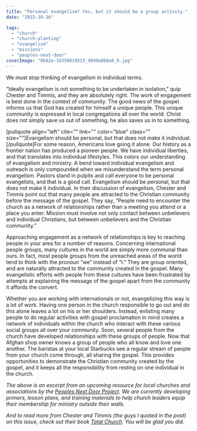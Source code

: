 ```yaml
---
title: "Personal evangelism? Yes, but it should be a group activity."
date: "2015-10-16"

tags: 
  - "church"
  - "church-planting"
  - "evangelism"
  - "missions"
  - "peoples-next-door"
coverImage: "8b82e-16358819515_d049e8b0a6_b.jpg"
---
```


We must stop thinking of evangelism in individual terms.

“Ideally evangelism is not something to be undertaken in isolation,” quip Chester and Timmis, and they are absolutely right. The work of engagement is best done in the context of community. The good news of the gospel informs us that God has created for himself a unique people. This unique community is expressed in local congregations all over the world. Christ does not simply save us out of something, he also saves us in to something.

\[pullquote align="left" cite="" link="" color="blue" class="" size=""\]Evangelism should be personal, but that does not make it individual.\[/pullquote\]For some reason, Americans love going it alone. Our history as a frontier nation has produced a pioneer people. We have individual liberties, and that translates into individual lifestyles. This colors our understanding of evangelism and ministry. A bend toward individual evangelism and outreach is only compounded when we misunderstand the term personal evangelism. Pastors stand in pulpits and call everyone to be personal evangelists, and that is a good call. Evangelism should be personal, but that does not make it individual. In their discussion of evangelism, Chester and Timmis point out that many people are attracted to the Christian community before the message of the gospel. They say, “People need to encounter the church as a network of relationships rather than a meeting you attend or a place you enter. Mission must involve not only contact between unbelievers and individual Christians, but between unbelievers and the Christian community.”

Approaching engagement as a network of relationships is key to reaching people in your area for a number of reasons. Concerning international people groups, many cultures in the world are simply more communal than ours. In fact, most people groups from the unreached areas of the world tend to think with the pronoun “we” instead of “I.” They are group oriented, and are naturally attracted to the community created in the gospel. Many evangelistic efforts with people from these cultures have been frustrated by attempts at explaining the message of the gospel apart from the community it affords the convert.

Whether you are working with internationals or not, evangelizing this way is a lot of work. Having one person in the church responsible to go out and do this alone leaves a lot on his or her shoulders. Instead, enlisting many people to do regular activities with gospel proclamation in mind creates a network of individuals within the church who interact with these various social groups all over your community. Soon, several people from the church have developed relationships with these groups of people. Now that Afghan shop owner knows a group of people who all know and love one another. The baristas at your local Starbucks see a regular stream of people from your church come through, all sharing the gospel. This provides opportunities to demonstrate the Christian community created by the gospel, and it keeps all the responsibility from resting on one individual in the church.

_The above is an excerpt from an upcoming resource for local churches and associations by the [Peoples Next Door Project](http://blog.keelancook.com/2015/07/the-peoples-next-door.html). We are currently developing primers, lesson plans, and training materials to help church leaders equip their membership for ministry outside their walls._

_And to read more from Chester and Timmis (the guys I quoted in the post) on this issue, check out their book [Total Church](http://www.amazon.com/Total-Church-Radical-Reshaping-Community/dp/1433502089). You will be glad you did._
